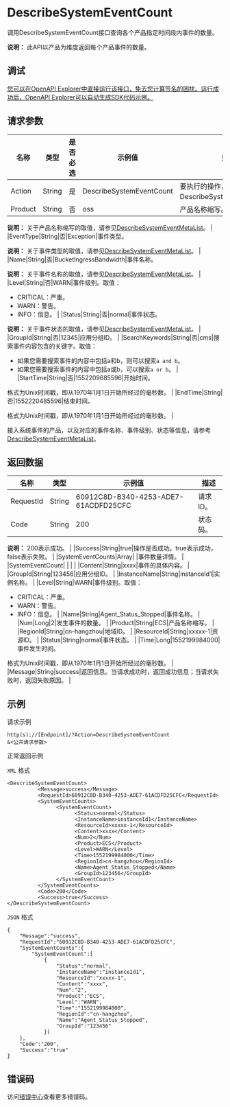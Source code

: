 # DescribeSystemEventCount

调用DescribeSystemEventCount接口查询各个产品指定时间段内事件的数量。

**说明：** 此API以产品为维度返回每个产品事件的数量。

## 调试

[您可以在OpenAPI Explorer中直接运行该接口，免去您计算签名的困扰。运行成功后，OpenAPI Explorer可以自动生成SDK代码示例。](https://api.aliyun.com/#product=Cms&api=DescribeSystemEventCount&type=RPC&version=2019-01-01)

## 请求参数

|名称|类型|是否必选|示例值|描述|
|--|--|----|---|--|
|Action|String|是|DescribeSystemEventCount|要执行的操作，取值：DescribeSystemEventCount。 |
|Product|String|否|oss|产品名称缩写。

 **说明：** 关于产品名称缩写的取值，请参见[DescribeSystemEventMetaList](~~114972~~)。 |
|EventType|String|否|Exception|事件类型。

 **说明：** 关于事件类型的取值，请参见[DescribeSystemEventMetaList](~~114972~~)。 |
|Name|String|否|BucketIngressBandwidth|事件名称。

 **说明：** 关于事件名称的取值，请参见[DescribeSystemEventMetaList](~~114972~~)。 |
|Level|String|否|WARN|事件级别。取值：

 -   CRITICAL：严重。
-   WARN：警告。
-   INFO：信息。 |
|Status|String|否|normal|事件状态。

 **说明：** 关于事件状态的取值，请参见[DescribeSystemEventMetaList](~~114972~~)。 |
|GroupId|String|否|12345|应用分组ID。 |
|SearchKeywords|String|否|cms|搜索事件内容包含的关键字。取值：

 -   如果您需要搜索事件的内容中包括a和b，则可以搜索`a and b`。
-   如果您需要搜索事件的内容中包括a或b，可以搜索`a or b`。 |
|StartTime|String|否|1552209685596|开始时间。

 格式为Unix时间戳，即从1970年1月1日开始所经过的毫秒数。 |
|EndTime|String|否|1552220485596|结束时间。

 格式为Unix时间戳，即从1970年1月1日开始所经过的毫秒数。 |

接入系统事件的产品，以及对应的事件名称、事件级别、状态等信息，请参考[DescribeSystemEventMetaList](~~114972~~)。

## 返回数据

|名称|类型|示例值|描述|
|--|--|---|--|
|RequestId|String|60912C8D-B340-4253-ADE7-61ACDFD25CFC|请求ID。 |
|Code|String|200|状态码。

 **说明：** 200表示成功。 |
|Success|String|true|操作是否成功。true表示成功，false表示失败。 |
|SystemEventCounts|Array| |事件数量详情。 |
|SystemEventCount| | | |
|Content|String|xxxx|事件的具体内容。 |
|GroupId|String|123456|应用分组ID。 |
|InstanceName|String|instanceId1|实例名称。 |
|Level|String|WARN|事件级别。取值：

 -   CRITICAL：严重。
-   WARN：警告。
-   INFO：信息。 |
|Name|String|Agent\_Status\_Stopped|事件名称。 |
|Num|Long|2|发生事件的数量。 |
|Product|String|ECS|产品名称缩写。 |
|RegionId|String|cn-hangzhou|地域ID。 |
|ResourceId|String|xxxxx-1|资源ID。 |
|Status|String|normal|事件状态。 |
|Time|Long|1552199984000|事件发生时间。

 格式为Unix时间戳，即从1970年1月1日开始所经过的毫秒数。 |
|Message|String|success|返回信息。当请求成功时，返回成功信息；当请求失败时，返回失败原因。 |

## 示例

请求示例

```
http(s)://[Endpoint]/?Action=DescribeSystemEventCount
&<公共请求参数>
```

正常返回示例

`XML` 格式

```
<DescribeSystemEventCount>
		  <Message>success</Message>
		  <RequestId>60912C8D-B340-4253-ADE7-61ACDFD25CFC</RequestId>
		  <SystemEventCounts>
			    <SystemEventCount>
				      <Status>normal</Status>
				      <InstanceName>instanceId1</InstanceName>
				      <ResourceId>xxxxx-1</ResourceId>
				      <Content>xxxx</Content>
				      <Num>2</Num>
				      <Product>ECS</Product>
				      <Level>WARN</Level>
				      <Time>1552199984000</Time>
				      <RegionId>cn-hangzhou</RegionId>
				      <Name>Agent_Status_Stopped</Name>
				      <GroupId>123456</GroupId>
			    </SystemEventCount>
		  </SystemEventCounts>
		  <Code>200</Code>
		  <Success>true</Success>
</DescribeSystemEventCount>
```

`JSON` 格式

```
{
    "Message":"success",
    "RequestId":"60912C8D-B340-4253-ADE7-61ACDFD25CFC",
    "SystemEventCounts":{
        "SystemEventCount":[
            {
                "Status":"normal",
                "InstanceName":"instanceId1",
                "ResourceId":"xxxxx-1",
                "Content":"xxxx",
                "Num":"2",
                "Product":"ECS",
                "Level":"WARN",
                "Time":"1552199984000",
                "RegionId":"cn-hangzhou",
                "Name":"Agent_Status_Stopped",
                "GroupId":"123456"
            }]
    },
    "Code":"200",
    "Success":"true"
}
```

## 错误码

访问[错误中心](https://error-center.alibabacloud.com/status/product/Cms)查看更多错误码。

